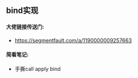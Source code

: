 ## bind实现
#### 大佬链接传送门:
- https://segmentfault.com/a/1190000009257663
#### 简看笔记:
- 手撕call apply bind  
